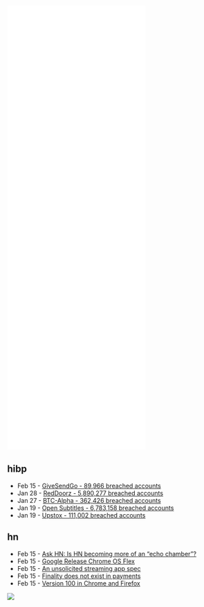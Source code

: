 ![Metrics](https://raw.githubusercontent.com/phixion/phixion/master/metrics.svg)

## hibp

<!--
for https://github.com/phixion/phixion/blob/main/.github/workflows/feeds.yml
-->
<!--START_SECTION:haveibeenpwnd-->
- Feb 15 - [GiveSendGo - 89,966 breached accounts](https://haveibeenpwned.com/PwnedWebsites#GiveSendGo)
- Jan 28 - [RedDoorz - 5,890,277 breached accounts](https://haveibeenpwned.com/PwnedWebsites#RedDoorz)
- Jan 27 - [BTC-Alpha - 362,426 breached accounts](https://haveibeenpwned.com/PwnedWebsites#BTCAlpha)
- Jan 19 - [Open Subtitles - 6,783,158 breached accounts](https://haveibeenpwned.com/PwnedWebsites#OpenSubtitles)
- Jan 19 - [Upstox - 111,002 breached accounts](https://haveibeenpwned.com/PwnedWebsites#Upstox)
<!--END_SECTION:haveibeenpwnd-->

## hn

<!--
for https://github.com/phixion/phixion/blob/main/.github/workflows/feeds.yml
-->
<!--START_SECTION:hn-->
- Feb 15 - [Ask HN: Is HN becoming more of an “echo chamber”?](https://news.ycombinator.com/item?id=30351509)
- Feb 15 - [Google Release Chrome OS Flex](https://chromeenterprise.google/os/chromeosflex/)
- Feb 15 - [An unsolicited streaming app spec](https://hypercritical.co/2022/02/15/streaming-apps)
- Feb 15 - [Finality does not exist in payments](https://bam.kalzumeus.com/archive/no-payments-are-final/)
- Feb 15 - [Version 100 in Chrome and Firefox](https://hacks.mozilla.org/2022/02/version-100-in-chrome-and-firefox/)
<!--END_SECTION:hn-->

<!--
for https://yhype.me
-->
![](https://hit.yhype.me/github/profile?user_id=13013670)
